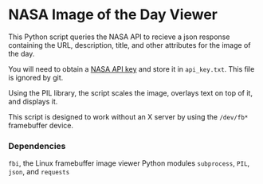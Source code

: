 NASA Image of the Day Viewer
============================

This Python script queries the NASA API to recieve a json response containing the URL, description, title, and other attributes for the image of the day.

You will need to obtain a [NASA API key](https://api.nasa.gov:443) and store it in `api_key.txt`. This file is ignored by git.

Using the PIL library, the script scales the image, overlays text on top of it, and displays it.

This script is designed to work without an X server by using the `/dev/fb*` framebuffer device.

### Dependencies

`fbi`, the Linux framebuffer image viewer
Python modules `subprocess`, `PIL`, `json`, and `requests` 
